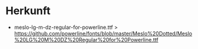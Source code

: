 # Herkunft

- meslo-lg-m-dz-regular-for-powerline.ttf > https://github.com/powerline/fonts/blob/master/Meslo%20Dotted/Meslo%20LG%20M%20DZ%20Regular%20for%20Powerline.ttf


